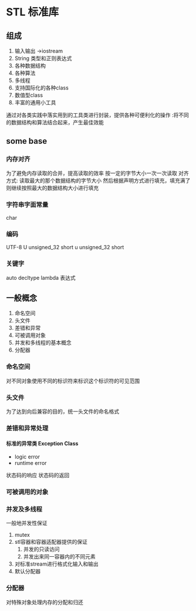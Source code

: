 # STL 标准库

## 组成

1. 输入输出 ->iostream
2. String 类型和正则表达式
3. 各种数据结构
4. 各种算法
5. 多线程
6. 支持国际化的各种class
7. 数值型class
8. 丰富的通用小工具

通过对各类实践中落实用到的工具类进行封装，提供各种可便利化的操作 :将不同的数据结构和算法结合起来，产生最佳效能


## some base

### 内存对齐
为了避免内存读取的合并，提高读取的效率 按一定的字节大小一次一次读取
对齐方式:
读取最大的那个数据结构的字节大小
然后根据声明方式进行填充，填充满了则继续按照最大的数据结构大小进行填充


### 字符串字面常量
char 
### 编码
UTF-8
U unsigned_32 short
u unsigned_32 short
### 关键字
auto 
decltype
lambda 表达式

## 一般概念
1. 命名空间
2. 头文件
3. 差错和异常
4. 可被调用对象
5. 并发和多线程的基本概念
6. 分配器

### 命名空间
对不同对象使用不同的标识符来标识这个标识符的可见范围
### 头文件
为了达到向后兼容的目的，统一头文件的命名格式
### 差错和异常处理
#### 标准的异常类 Exception Class

- logic error
- runtime error

状态码的响应
状态码的返回
### 可被调用的对象
### 并发及多线程
一般地并发性保证
1. mutex
2. stl容器和容器适配器提供的保证
   1. 并发的只读访问
   2. 并发出来同一容器内的不同元素
3. 对标准stream进行格式化输入和输出
4. 默认分配器
### 分配器
对特殊对象处理内存的分配和归还
